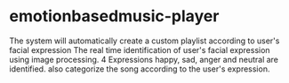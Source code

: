 # emotionbasedmusic-player
The system will automatically create a custom playlist according to user's facial expression
The real time identification of user's facial expression using image processing.
4 Expressions happy, sad, anger and neutral are identified.
also categorize the song according to the user's expression.
